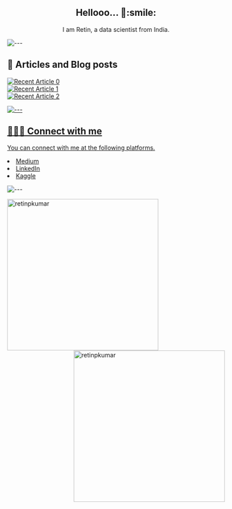 <h2 align="center">Hellooo... 👋:smile:</h2> <p align="center"> 

<p align="center">I am Retin, a data scientist from India. </p>

![---](https://raw.githubusercontent.com/andreasbm/readme/master/assets/lines/aqua.png)

<div>
  <h2> 📄 Articles and Blog posts </h2>
    
<a target="_blank" href="https://github-readme-medium-recent-article.vercel.app/medium/@retinpkumar/0"><img src="https://github-readme-medium-recent-article.vercel.app/medium/@retinpkumar/0" alt="Recent Article 0">  
<a target="_blank" href="https://github-readme-medium-recent-article.vercel.app/medium/@retinpkumar/1"><img src="https://github-readme-medium-recent-article.vercel.app/medium/@retinpkumar/1" alt="Recent Article 1">  
<a target="_blank" href="https://github-readme-medium-recent-article.vercel.app/medium/@retinpkumar/2"><img src="https://github-readme-medium-recent-article.vercel.app/medium/@retinpkumar/2" alt="Recent Article 2">   
</div>

![---](https://raw.githubusercontent.com/andreasbm/readme/master/assets/lines/aqua.png)
    
<div>
    <h2> 🧑‍🤝‍🧑 Connect with me</h2>
    <p> You can connect with me at the following platforms. </p>
  <p>
      
<li><a href="https://medium.com/@retinpkumar" target="blank">Medium</a>&nbsp;&nbsp;&nbsp; </li>
<li><a href="https://linkedin.com/in/retinpkumar" target="blank">LinkedIn</a> &nbsp;&nbsp; </li>
<li><a href="https://kaggle.com/retinpkumar" target="blank">Kaggle</a></li>
  </p>
</div>

 ![---](https://raw.githubusercontent.com/andreasbm/readme/master/assets/lines/aqua.png)   
    
<div>
  <img align="left" src="https://github-readme-streak-stats.herokuapp.com/?user=retinpkumar&" alt="retinpkumar" / width="350">
  <img align="right" src="https://github-readme-stats.vercel.app/api?username=retinpkumar&show_icons=true&locale=en" alt="retinpkumar" / width="350" >
</div>

<!--
<div>
  <h2> Kaggle Profile </h2>
  
![competition](https://road-to-kaggle-grandmaster.vercel.app/api/badges/retinpkumar/competition/light)
![dataset](https://road-to-kaggle-grandmaster.vercel.app/api/badges/retinpkumar/dataset/light)
![notebook](https://road-to-kaggle-grandmaster.vercel.app/api/badges/retinpkumar/notebook/light)
![discussion](https://road-to-kaggle-grandmaster.vercel.app/api/badges/retinpkumar/discussion/light)
</div>

-->
